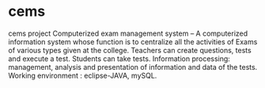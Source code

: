 # cems
cems project
Computerized exam management system –
A computerized information system whose function is to centralize all the activities of
Exams of various types given at the college.
Teachers can create questions, tests and execute a test. Students can take tests.
Information processing: management, analysis and presentation of information and data of 
the tests. Working environment : eclipse-JAVA, mySQL.
